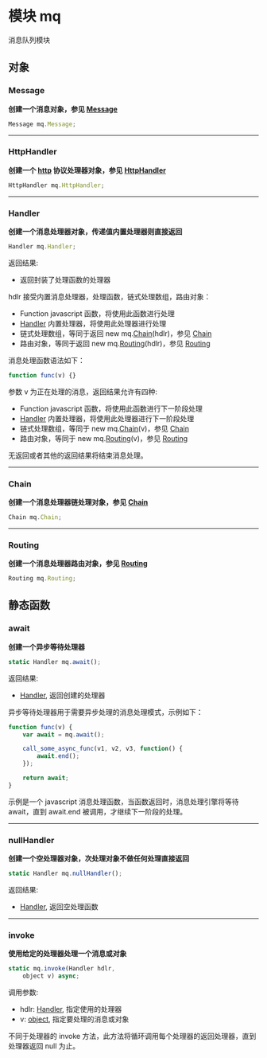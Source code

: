 # 模块 mq
消息队列模块

## 对象
        
### Message
**创建一个消息对象，参见 [Message](../../object/ifs/Message.md)**

```JavaScript
Message mq.Message;
```

--------------------------
### HttpHandler
**创建一个 [http](http.md) 协议处理器对象，参见 [HttpHandler](../../object/ifs/HttpHandler.md)**

```JavaScript
HttpHandler mq.HttpHandler;
```

--------------------------
### Handler
**创建一个消息处理器对象，传递值内置处理器则直接返回**

```JavaScript
Handler mq.Handler;
```

返回结果:
* 返回封装了处理函数的处理器

hdlr 接受内置消息处理器，处理函数，链式处理数组，路由对象：
- Function javascript 函数，将使用此函数进行处理
- [Handler](../../object/ifs/Handler.md) 内置处理器，将使用此处理器进行处理
- 链式处理数组，等同于返回 new mq.[Chain](../../object/ifs/Chain.md)(hdlr)，参见 [Chain](../../object/ifs/Chain.md)
- 路由对象，等同于返回 new mq.[Routing](../../object/ifs/Routing.md)(hdlr)，参见 [Routing](../../object/ifs/Routing.md)

消息处理函数语法如下：

```JavaScript
function func(v) {}
```

参数 v 为正在处理的消息，返回结果允许有四种:
- Function javascript 函数，将使用此函数进行下一阶段处理
- [Handler](../../object/ifs/Handler.md) 内置处理器，将使用此处理器进行下一阶段处理
- 链式处理数组，等同于 new mq.[Chain](../../object/ifs/Chain.md)(v)，参见 [Chain](../../object/ifs/Chain.md)
- 路由对象，等同于 new mq.[Routing](../../object/ifs/Routing.md)(v)，参见 [Routing](../../object/ifs/Routing.md)

无返回或者其他的返回结果将结束消息处理。

--------------------------
### Chain
**创建一个消息处理器链处理对象，参见 [Chain](../../object/ifs/Chain.md)**

```JavaScript
Chain mq.Chain;
```

--------------------------
### Routing
**创建一个消息处理器路由对象，参见 [Routing](../../object/ifs/Routing.md)**

```JavaScript
Routing mq.Routing;
```

## 静态函数
        
### await
**创建一个异步等待处理器**

```JavaScript
static Handler mq.await();
```

返回结果:
* [Handler](../../object/ifs/Handler.md), 返回创建的处理器

异步等待处理器用于需要异步处理的消息处理模式，示例如下：

```JavaScript
function func(v) {
    var await = mq.await();

    call_some_async_func(v1, v2, v3, function() {
        await.end();
    });

    return await;
}
```

示例是一个 javascript 消息处理函数，当函数返回时，消息处理引擎将等待 await，直到 await.end 被调用，才继续下一阶段的处理。

--------------------------
### nullHandler
**创建一个空处理器对象，次处理对象不做任何处理直接返回**

```JavaScript
static Handler mq.nullHandler();
```

返回结果:
* [Handler](../../object/ifs/Handler.md), 返回空处理函数

--------------------------
### invoke
**使用给定的处理器处理一个消息或对象**

```JavaScript
static mq.invoke(Handler hdlr,
    object v) async;
```

调用参数:
* hdlr: [Handler](../../object/ifs/Handler.md), 指定使用的处理器
* v: [object](../../object/ifs/object.md), 指定要处理的消息或对象

不同于处理器的 invoke 方法，此方法将循环调用每个处理器的返回处理器，直到处理器返回 null 为止。

